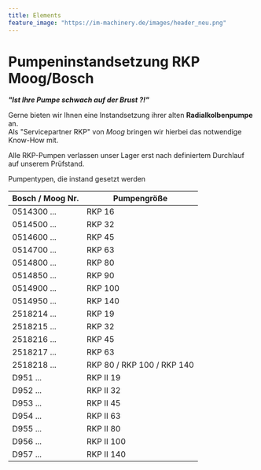 ```yaml
---
title: Elements
feature_image: "https://im-machinery.de/images/header_neu.png"
---
```


Pumpeninstandsetzung RKP Moog/Bosch
===================================

**_"Ist Ihre Pumpe schwach auf der Brust ?!"_**

Gerne bieten wir Ihnen eine Instandsetzung ihrer alten **Radialkolbenpumpe** an.  
Als "Servicepartner RKP" von _Moog_ bringen wir hierbei das notwendige Know-How mit.

Alle RKP-Pumpen verlassen unser Lager erst nach definiertem Durchlauf auf unserem Prüfstand.

  

Pumpentypen, die instand gesetzt werden

|Bosch / Moog Nr.|Pumpengröße|
|--- |--- |
|0514300 ...|RKP 16|
|0514500 ...|RKP 32|
|0514600 ...|RKP 45|
|0514700 ...|RKP 63|
|0514800 ...|RKP 80|
|0514850 ...|RKP 90|
|0514900 ...|RKP 100|
|0514950 ...|RKP 140|
|2518214 ...|RKP 19|
|2518215 ...|RKP 32|
|2518216 ...|RKP 45|
|2518217 ...|RKP 63|
|2518218 ...|RKP 80 / RKP 100 / RKP 140|
|D951 ...|RKP II 19|
|D952 ...|RKP II 32|
|D953 ...|RKP II 45|
|D954 ...|RKP II 63|
|D955 ...|RKP II 80|
|D956 ...|RKP II 100|
|D957 ...|RKP II 140|